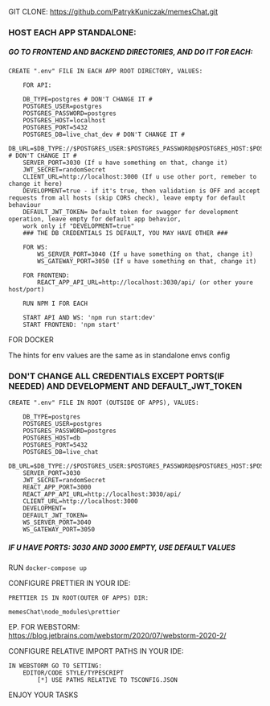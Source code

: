 GIT CLONE: https://github.com/PatrykKuniczak/memesChat.git

### HOST EACH APP STANDALONE:

##### GO TO FRONTEND AND BACKEND DIRECTORIES, AND DO IT FOR EACH:

    CREATE ".env" FILE IN EACH APP ROOT DIRECTORY, VALUES:
        
        FOR API:

        DB_TYPE=postgres # DON'T CHANGE IT #
        POSTGRES_USER=postgres
        POSTGRES_PASSWORD=postgres
        POSTGRES_HOST=localhost
        POSTGRES_PORT=5432
        POSTGRES_DB=live_chat_dev # DON'T CHANGE IT #
        DB_URL=$DB_TYPE://$POSTGRES_USER:$POSTGRES_PASSWORD@$POSTGRES_HOST:$POSTGRES_PORT/$POSTGRES_DB # DON'T CHANGE IT #
        SERVER_PORT=3030 (If u have something on that, change it)
        JWT_SECRET=randomSecret
        CLIENT_URL=http://localhost:3000 (If u use other port, remeber to change it here)
        DEVELOPMENT=true - if it's true, then validation is OFF and accept requests from all hosts (skip CORS check), leave empty for default behaviour
        DEFAULT_JWT_TOKEN= Default token for swagger for development operation, leave empty for default app behavior, 
        work only if "DEVELOPMENT=true"
        ### THE DB CREDENTIALS IS DEFAULT, YOU MAY HAVE OTHER ###

        FOR WS:
            WS_SERVER_PORT=3040 (If u have something on that, change it)
            WS_GATEWAY_PORT=3050 (If u have something on that, change it)

        FOR FRONTEND:
            REACT_APP_API_URL=http://localhost:3030/api/ (or other youre host/port)

        RUN NPM I FOR EACH
        
        START API AND WS: 'npm run start:dev'
        START FRONTEND: 'npm start'

FOR DOCKER

The hints for env values are the same as in standalone envs config

### DON'T CHANGE ALL CREDENTIALS EXCEPT PORTS(IF NEEDED) AND DEVELOPMENT AND DEFAULT_JWT_TOKEN

    CREATE ".env" FILE IN ROOT (OUTSIDE OF APPS), VALUES:

        DB_TYPE=postgres
        POSTGRES_USER=postgres
        POSTGRES_PASSWORD=postgres
        POSTGRES_HOST=db
        POSTGRES_PORT=5432
        POSTGRES_DB=live_chat
        DB_URL=$DB_TYPE://$POSTGRES_USER:$POSTGRES_PASSWORD@$POSTGRES_HOST:$POSTGRES_PORT/$POSTGRES_DB
        SERVER_PORT=3030
        JWT_SECRET=randomSecret
        REACT_APP_PORT=3000
        REACT_APP_API_URL=http://localhost:3030/api/
        CLIENT_URL=http://localhost:3000
        DEVELOPMENT=
        DEFAULT_JWT_TOKEN=
        WS_SERVER_PORT=3040
        WS_GATEWAY_PORT=3050

##### IF U HAVE PORTS: 3030 AND 3000 EMPTY, USE DEFAULT VALUES

RUN ```docker-compose up```

CONFIGURE PRETTIER IN YOUR IDE:

    PRETTIER IS IN ROOT(OUTER OF APPS) DIR:

    memesChat\node_modules\prettier

EP. FOR WEBSTORM:\
https://blog.jetbrains.com/webstorm/2020/07/webstorm-2020-2/

CONFIGURE RELATIVE IMPORT PATHS IN YOUR IDE:

    IN WEBSTORM GO TO SETTING:
        EDITOR/CODE STYLE/TYPESCRIPT
            [*] USE PATHS RELATIVE TO TSCONFIG.JSON

ENJOY YOUR TASKS